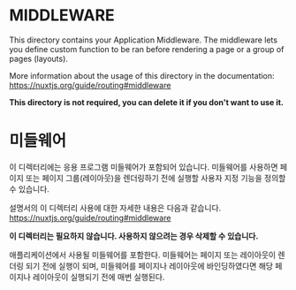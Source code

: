 # MIDDLEWARE

This directory contains your Application Middleware.
The middleware lets you define custom function to be ran before rendering a page or a group of pages (layouts).

More information about the usage of this directory in the documentation:
https://nuxtjs.org/guide/routing#middleware

**This directory is not required, you can delete it if you don't want to use it.**

# 미들웨어

이 디렉터리에는 응용 프로그램 미들웨어가 포함되어 있습니다.
미들웨어를 사용하면 페이지 또는 페이지 그룹(레이아웃)을 렌더링하기 전에 실행할 사용자 지정 기능을 정의할 수 있습니다.

설명서의 이 디렉터리 사용에 대한 자세한 내용은 다음과 같습니다.
https://nuxtjs.org/guide/routing#middleware

**이 디렉터리는 필요하지 않습니다. 사용하지 않으려는 경우 삭제할 수 있습니다.**

애플리케이션에서 사용될 미들웨어를 포함한다.
미들웨어는 페이지 또는 레이아웃이 렌더링 되기 전에 실행이 되며, 미들웨어를 페이지나 레이아웃에 바인딩하였다면 해당 페이지나 레이아웃이 실행되기 전에 매번 실행된다.